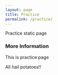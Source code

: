 ```yaml
---
layout: page
title: Practice
permalink: /practice/
---
```


Practice static page

### More Information

This is practice page

All hail potatoes!!

